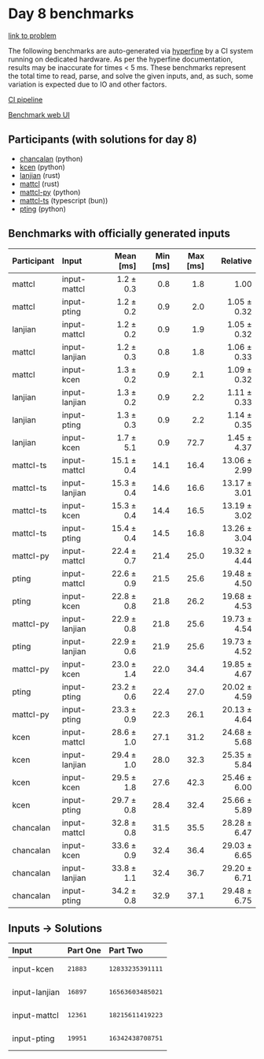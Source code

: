 # Day 8 benchmarks

[link to problem](https://adventofcode.com/2023/day/8)

The following benchmarks are auto-generated via
[hyperfine](https://github.com/sharkdp/hyperfine) by a CI system running on
dedicated hardware. As per the hyperfine documentation, results may be
inaccurate for times < 5 ms. These benchmarks represent the total time to read,
parse, and solve the given inputs, and, as such, some variation is expected due
to IO and other factors.

[CI pipeline](http://ci.papercode.net:8080/teams/main/pipelines/aoc2023)

[Benchmark web UI](https://aoc.ancalagon.black)


## Participants (with solutions for day 8)

- [chancalan](https://github.com/chancalan/aoc2023) (python)
- [kcen](https://github.com/kcen/aoc2023) (python)
- [lanjian](https://github.com/lanjian/aoc-2023) (rust)
- [mattcl](https://github.com/mattcl/aoc2023) (rust)
- [mattcl-py](https://github.com/mattcl/aoc2023-py) (python)
- [mattcl-ts](https://github.com/mattcl/aoc2023-js) (typescript (bun))
- [pting](https://github.com/pting/aoc2023) (python)


## Benchmarks with officially generated inputs

| Participant | Input | Mean [ms] | Min [ms] | Max [ms] | Relative |
|:---|:---|---:|---:|---:|---:|
| mattcl | input-mattcl | 1.2 ± 0.3 | 0.8 | 1.8 | 1.00 |
| mattcl | input-pting | 1.2 ± 0.2 | 0.9 | 2.0 | 1.05 ± 0.32 |
| lanjian | input-mattcl | 1.2 ± 0.2 | 0.9 | 1.9 | 1.05 ± 0.32 |
| mattcl | input-lanjian | 1.2 ± 0.3 | 0.8 | 1.8 | 1.06 ± 0.33 |
| mattcl | input-kcen | 1.3 ± 0.2 | 0.9 | 2.1 | 1.09 ± 0.32 |
| lanjian | input-lanjian | 1.3 ± 0.2 | 0.9 | 2.2 | 1.11 ± 0.33 |
| lanjian | input-pting | 1.3 ± 0.3 | 0.9 | 2.2 | 1.14 ± 0.35 |
| lanjian | input-kcen | 1.7 ± 5.1 | 0.9 | 72.7 | 1.45 ± 4.37 |
| mattcl-ts | input-mattcl | 15.1 ± 0.4 | 14.1 | 16.4 | 13.06 ± 2.99 |
| mattcl-ts | input-lanjian | 15.3 ± 0.4 | 14.6 | 16.6 | 13.17 ± 3.01 |
| mattcl-ts | input-kcen | 15.3 ± 0.4 | 14.4 | 16.5 | 13.19 ± 3.02 |
| mattcl-ts | input-pting | 15.4 ± 0.4 | 14.5 | 16.8 | 13.26 ± 3.04 |
| mattcl-py | input-mattcl | 22.4 ± 0.7 | 21.4 | 25.0 | 19.32 ± 4.44 |
| pting | input-mattcl | 22.6 ± 0.9 | 21.5 | 25.6 | 19.48 ± 4.50 |
| pting | input-kcen | 22.8 ± 0.8 | 21.8 | 26.2 | 19.68 ± 4.53 |
| mattcl-py | input-lanjian | 22.9 ± 0.8 | 21.8 | 25.6 | 19.73 ± 4.54 |
| pting | input-lanjian | 22.9 ± 0.6 | 21.9 | 25.6 | 19.73 ± 4.52 |
| mattcl-py | input-kcen | 23.0 ± 1.4 | 22.0 | 34.4 | 19.85 ± 4.67 |
| pting | input-pting | 23.2 ± 0.6 | 22.4 | 27.0 | 20.02 ± 4.59 |
| mattcl-py | input-pting | 23.3 ± 0.9 | 22.3 | 26.1 | 20.13 ± 4.64 |
| kcen | input-mattcl | 28.6 ± 1.0 | 27.1 | 31.2 | 24.68 ± 5.68 |
| kcen | input-lanjian | 29.4 ± 1.0 | 28.0 | 32.3 | 25.35 ± 5.84 |
| kcen | input-kcen | 29.5 ± 1.8 | 27.6 | 42.3 | 25.46 ± 6.00 |
| kcen | input-pting | 29.7 ± 0.8 | 28.4 | 32.4 | 25.66 ± 5.89 |
| chancalan | input-mattcl | 32.8 ± 0.8 | 31.5 | 35.5 | 28.28 ± 6.47 |
| chancalan | input-kcen | 33.6 ± 0.9 | 32.4 | 36.4 | 29.03 ± 6.65 |
| chancalan | input-lanjian | 33.8 ± 1.1 | 32.4 | 36.7 | 29.20 ± 6.71 |
| chancalan | input-pting | 34.2 ± 0.8 | 32.9 | 37.1 | 29.48 ± 6.75 |


## Inputs -> Solutions

| Input | Part One | Part Two |
|:---|:---|:---|
|input-kcen|<pre>21883</pre>|<pre>12833235391111</pre>|
|input-lanjian|<pre>16897</pre>|<pre>16563603485021</pre>|
|input-mattcl|<pre>12361</pre>|<pre>18215611419223</pre>|
|input-pting|<pre>19951</pre>|<pre>16342438708751</pre>|
